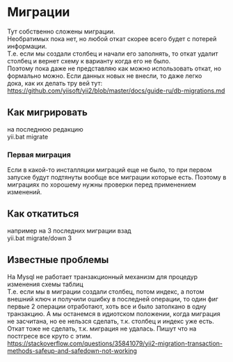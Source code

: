 # Миграции
Тут собственно сложены миграции.  
Необратимых пока нет, но любой откат скорее всего будет с потерей информации.  
Т.е. если мы создали столбец и начали его заполнять, то откат удалит столбец и вернет схему к варианту когда его не было.  
Поэтому пока даже не представляю как можно использовать откат, но формально можно. Если данных новых не внесли, то даже легко   
дока, как их делать тру вей тут: https://github.com/yiisoft/yii2/blob/master/docs/guide-ru/db-migrations.md
## Как мигрировать
на последнюю редакцию  
yii.bat migrate
### Первая миграция
Если в какой-то инсталляции миграций еще не было, то при первом запуске будут подтянуты вообще все миграции которые есть. 
Поэтому в миграциях по хорошему нужны проверки перед применением изменений. 
## Как откатиться
например на 3 последних миграции взад  
yii.bat migrate/down 3
## Известные проблемы
На Mysql не работает транзакционный механизм для процедур изменения схемы таблиц  
Т.е. если мы в миграции создали столбец, потом индекс, а потом внешний ключ и получили ошибку в последней операции, 
то один фиг первые 2 операции отработают, хоть все и было затолкано в одну транзакцию. А мы останемся в идиотском положении, когда
миграция не засчитана, но ее нельзся сделать, т.к. столбец и индекс уже есть. Откат тоже не сделать, т.к. миграция не удалась.
Пишут что на постгресе все круто с этим.
https://stackoverflow.com/questions/35841079/yii2-migration-transaction-methods-safeup-and-safedown-not-working
